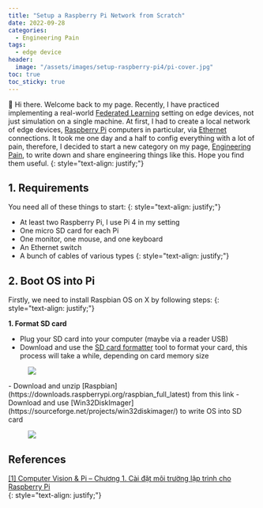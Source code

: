 ```yaml
---
title: "Setup a Raspberry Pi Network from Scratch"
date: 2022-09-28
categories: 
  - Engineering Pain
tags: 
  - edge device
header: 
  image: "/assets/images/setup-raspberry-pi4/pi-cover.jpg"
toc: true
toc_sticky: true
---
```


👋 Hi there. Welcome back to my page. Recently, I have practiced implementing a real-world [Federated Learning](https://en.wikipedia.org/wiki/Federated_learning) setting on edge devices, not just simulation on a single machine. At first, I had to create a local network of edge devices, [Raspberry Pi](https://www.raspberrypi.com/) computers in particular, via [Ethernet](https://en.wikipedia.org/wiki/Ethernet) connections. It took me one day and a half to config everything with a lot of pain, therefore, I decided to start a new category on my page, [Engineering Pain](https://gather-ai.github.io/categories/#engineering-pain), to write down and share engineering things like this. Hope you find them useful. 
{: style="text-align: justify;"}

## 1. Requirements
You need all of these things to start: 
{: style="text-align: justify;"}
* At least two Raspberry Pi, I use Pi 4 in my setting
* One micro SD card for each Pi
* One monitor, one mouse, and one keyboard
* An Ethernet switch
* A bunch of cables of various types
{: style="text-align: justify;"}

## 2. Boot OS into Pi
Firstly, we need to install Raspbian OS on X by following steps: 
{: style="text-align: justify;"}

**1. Format SD card**
- Plug your SD card into your computer (maybe via a reader USB)
- Download and use the [SD card formatter](https://www.sdcard.org/downloads/formatter/) tool to format your card, this process will take a while, depending on card memory size
<figure class="align-center">
  <img src="{{ site.url }}{{ site.baseurl }}/assets/images/setup-raspberry-pi4/sd-card-formatter.jpg">
</figure>
- Download and unzip [Raspbian](https://downloads.raspberrypi.org/raspbian_full_latest) from this link
- Download and use [Win32DiskImager](https://sourceforge.net/projects/win32diskimager/) to write OS into SD card
<figure class="align-center">
  <img src="{{ site.url }}{{ site.baseurl }}/assets/images/setup-raspberry-pi4/win32diskimager.jpg">
</figure>

## References
[[1] Computer Vision & Pi – Chương 1. Cài đặt môi trường lập trình cho Raspberry Pi](https://miai.vn/2020/02/17/computer-vision-pi-chuong-1-cai-dat-moi-truong-lap-trinh-cho-raspbery-pi/)<br>
{: style="text-align: justify;"}